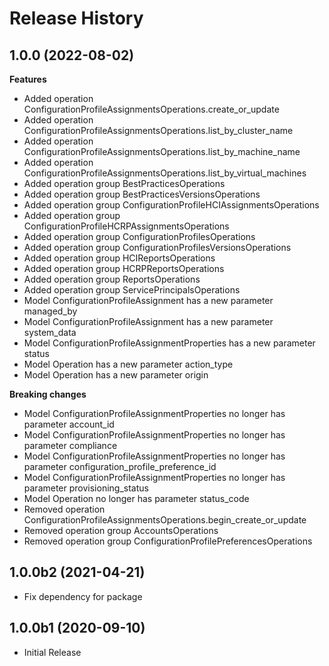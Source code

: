 # Release History

## 1.0.0 (2022-08-02)

**Features**

  - Added operation ConfigurationProfileAssignmentsOperations.create_or_update
  - Added operation ConfigurationProfileAssignmentsOperations.list_by_cluster_name
  - Added operation ConfigurationProfileAssignmentsOperations.list_by_machine_name
  - Added operation ConfigurationProfileAssignmentsOperations.list_by_virtual_machines
  - Added operation group BestPracticesOperations
  - Added operation group BestPracticesVersionsOperations
  - Added operation group ConfigurationProfileHCIAssignmentsOperations
  - Added operation group ConfigurationProfileHCRPAssignmentsOperations
  - Added operation group ConfigurationProfilesOperations
  - Added operation group ConfigurationProfilesVersionsOperations
  - Added operation group HCIReportsOperations
  - Added operation group HCRPReportsOperations
  - Added operation group ReportsOperations
  - Added operation group ServicePrincipalsOperations
  - Model ConfigurationProfileAssignment has a new parameter managed_by
  - Model ConfigurationProfileAssignment has a new parameter system_data
  - Model ConfigurationProfileAssignmentProperties has a new parameter status
  - Model Operation has a new parameter action_type
  - Model Operation has a new parameter origin

**Breaking changes**

  - Model ConfigurationProfileAssignmentProperties no longer has parameter account_id
  - Model ConfigurationProfileAssignmentProperties no longer has parameter compliance
  - Model ConfigurationProfileAssignmentProperties no longer has parameter configuration_profile_preference_id
  - Model ConfigurationProfileAssignmentProperties no longer has parameter provisioning_status
  - Model Operation no longer has parameter status_code
  - Removed operation ConfigurationProfileAssignmentsOperations.begin_create_or_update
  - Removed operation group AccountsOperations
  - Removed operation group ConfigurationProfilePreferencesOperations

## 1.0.0b2 (2021-04-21)

 - Fix dependency for package

## 1.0.0b1 (2020-09-10)

* Initial Release
